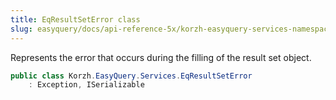 ```yaml
---
title: EqResultSetError class
slug: easyquery/docs/api-reference-5x/korzh-easyquery-services-namespace/eqresultseterror-class
---
```



Represents the error that occurs during the filling of the result set object.
```csharp
public class Korzh.EasyQuery.Services.EqResultSetError
    : Exception, ISerializable

```